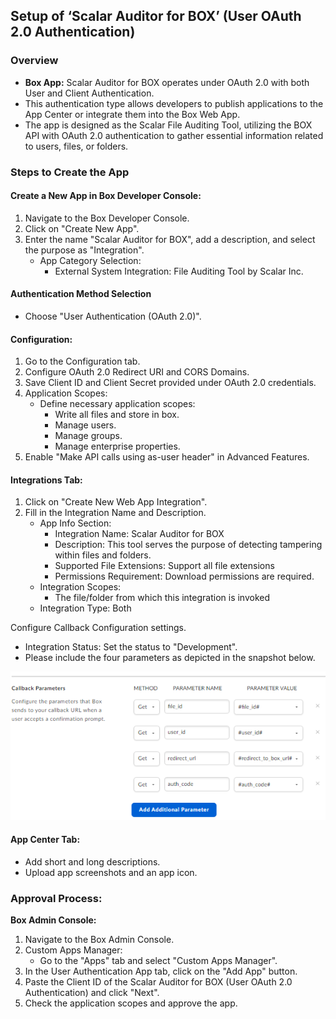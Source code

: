 ## Setup of ‘Scalar Auditor for BOX’ (User OAuth 2.0 Authentication)

### Overview

- **Box App:** Scalar Auditor for BOX operates under OAuth 2.0 with both User and Client Authentication.
- This authentication type allows developers to publish applications to the App Center or integrate them into the Box Web App.
- The app is designed as the Scalar File Auditing Tool, utilizing the BOX API with OAuth 2.0 authentication to gather essential information related to users, files, or folders.

### Steps to Create the App

#### Create a New App in Box Developer Console:

1. Navigate to the Box Developer Console.
2. Click on "Create New App".
3. Enter the name "Scalar Auditor for BOX", add a description, and select the purpose as "Integration".
   - App Category Selection:
     - External System Integration: File Auditing Tool by Scalar Inc.

#### Authentication Method Selection

- Choose "User Authentication (OAuth 2.0)".

#### Configuration:

1. Go to the Configuration tab.
2. Configure OAuth 2.0 Redirect URI and CORS Domains.
3. Save Client ID and Client Secret provided under OAuth 2.0 credentials.
4. Application Scopes:
   - Define necessary application scopes:
     - Write all files and store in box.
     - Manage users.
     - Manage groups.
     - Manage enterprise properties.
5. Enable "Make API calls using as-user header" in Advanced Features.

#### Integrations Tab:

1. Click on "Create New Web App Integration".
2. Fill in the Integration Name and Description.
   - App Info Section:
     - Integration Name: Scalar Auditor for BOX
     - Description: This tool serves the purpose of detecting tampering within files and folders.
     - Supported File Extensions: Support all file extensions
     - Permissions Requirement: Download permissions are required.
   - Integration Scopes:
     - The file/folder from which this integration is invoked
   - Integration Type: Both

Configure Callback Configuration settings.
- Integration Status: Set the status to "Development".
- Please include the four parameters as depicted in the snapshot below.

![Callback Configuration](assets/images/imagess.png)

#### App Center Tab:

- Add short and long descriptions.
- Upload app screenshots and an app icon.

### Approval Process:

**Box Admin Console:**

1. Navigate to the Box Admin Console.
2. Custom Apps Manager:
   - Go to the "Apps" tab and select "Custom Apps Manager".
3. In the User Authentication App tab, click on the "Add App" button.
4. Paste the Client ID of the Scalar Auditor for BOX (User OAuth 2.0 Authentication) and click "Next".
5. Check the application scopes and approve the app.